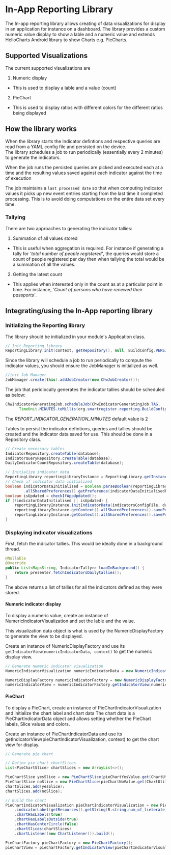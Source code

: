 # In-App Reporting Library

The In-app reporting library allows creating of data visualizations for display in an application for instance on a dashboard. The library provides a custom numeric value display to show a lable and a numeric value and extends HelloCharts Android library to show Charts e.g. PieCharts.  

## Supported Visualizations

The current supported visualizations are

1. Numeric display

- This is used to display a lable and a value (count)

2. PieChart

- This is used to display ratios with different colors for the different ratios being displayed

## How the library works  

When the library starts the Indicator defintions and respective queries are read from a YAML config file and persisted on the device.  
The library schedules a job to run periodically (essentially every 2 minutes) to generate the indicators.  

When the job runs the persisted queries are picked and executed each at a time and the resulting values saved against each indicator against the time of execution

The job maintains a `last processed date` so that when computing indicator values it picks up new event entries starting from the last time it completed processing. This is to avoid doing computations on the entire data set every time.  

### Tallying

There are two approaches to generating the indicator tallies: 

1. Summation of all values stored

- This is useful when aggregation is required. For instance if generating a tally for _'total number of people registered'_, the queries would store a count of people registered per day then when tallying the total would be a summation of all the values.  

2. Getting the latest count

- This applies when interested only in the count as at a particular point in time. For instance, _'Count of persons who have renewed their passports'_.  

## Integrating/using the In-App reporting library  

### Initializing the Reporting library

The library should be initialized in your module's Application class.

```java
// Init Reporting library
ReportingLibrary.init(context, getRepository(), null, BuildConfig.VERSION_CODE, BuildConfig.DATABASE_VERSION);
```

Since the library will schedule a job to run periodically to compute the indicator values, you should ensure the JobManager is initialized as well. 

```java
//init Job Manager
JobManager.create(this).addJobCreator(new ChwJobCreator());
```

The job that peridiocally generates the indicator tallies should be scheduled as below:

```java
ChwIndicatorGeneratingJob.scheduleJob(ChwIndicatorGeneratingJob.TAG,
      TimeUnit.MINUTES.toMillis(org.smartregister.reporting.BuildConfig.REPORT_INDICATOR_GENERATION_MINUTES), TimeUnit.MINUTES.toMillis(1));
```

The *REPORT_INDICATOR_GENERATION_MINUTES* default value is 2

Tables to persist the indicator defintions, queries and tallies should be created and the indicator data saved for use. 
This should be done in a Repository class.

```java
// Create necessary tables
IndicatorRepository.createTable(database);
IndicatorQueryRepository.createTable(database);
DailyIndicatorCountRepository.createTable(database);

// Initialize indicator data
ReportingLibrary reportingLibraryInstance = ReportingLibrary.getInstance();
// Check if indicator data initialized
boolean indicatorDataInitialised = Boolean.parseBoolean(reportingLibraryInstance.getContext()
        .allSharedPreferences().getPreference(indicatorDataInitialisedPref));
boolean isUpdated = checkIfAppUpdated();
if (!indicatorDataInitialised || isUpdated) {
    reportingLibraryInstance.initIndicatorData(indicatorsConfigFile, database); // This will persist the data in the DB
    reportingLibraryInstance.getContext().allSharedPreferences().savePreference(indicatorDataInitialisedPref, "true");
    reportingLibraryInstance.getContext().allSharedPreferences().savePreference(appVersionCodePref, String.valueOf(BuildConfig.VERSION_CODE));
}
```

### Displaying indicator visualizations

First, fetch the indicator tallies. This would be ideally done in a background thread.

```java
@Nullable
@Override
public List<Map<String, IndicatorTally>> loadInBackground() {
    return presenter.fetchIndicatorsDailytallies();
}
```

The above returns a list of tallies for all the indicators defined as they were stored. 

#### Numeric indicator display

To display a numeric value, create an instance of NumericIndicatorVisualization and set the lable and the value.

This visualization data object is what is used by the NumericDisplayFactory to generate the view to be displayed.

Create an instance of NumericDisplayFactory and use its `getIndicatorView(numericIndicatorData, context)` to get the numeric display view.

```java
// Generate numeric indicator visualization
NumericIndicatorVisualization numericIndicatorData = new NumericIndicatorVisualization(getResources().getString(R.string.total_under_5_count), numericIndicatorValue.get(SampleDataDBUtil.numericIndicatorKey).getCount());

NumericDisplayFactory numericIndicatorFactory = new NumericDisplayFactory();
numericIndicatorView = numericIndicatorFactory.getIndicatorView(numericIndicatorData, context);
```

#### PieChart

To display a PieChart, create an instance of PieChartIndicatorVisualization and initialize the chart label and chart data The chart data is a PieChartIndicatorData object and allows setting whether the PieChart labels, Slice values and colors.

Create an instance of PieChartIndicatorData and use its getIndicatorView(pieChartIndicatorVisualization, context) to get the chart view for display.

```java
// Generate pie chart

// Define pie chart chartSlices
List<PieChartSlice> chartSlices = new ArrayList<>();

PieChartSlice yesSlice = new PieChartSlice(pieChartYesValue.get(ChartUtil.pieChartYesIndicatorKey).getCount(), ChartUtil.YES_GREEN_SLICE_COLOR);
PieChartSlice noSlice = new PieChartSlice(pieChartNoValue.get(ChartUtil.pieChartNoIndicatorKey).getCount(), ChartUtil.NO_RED_SLICE_COLOR);
chartSlices.add(yesSlice);
chartSlices.add(noSlice);

// Build the chart
PieChartIndicatorVisualization pieChartIndicatorVisualization = new PieChartIndicatorVisualization.PieChartIndicatorVisualizationBuilder()
    .indicatorLabel(getResources().getString(R.string.num_of_lieterate_children_0_60_label))
    .chartHasLabels(true)
    .chartHasLabelsOutside(true)
    .chartHasCenterCircle(false)
    .chartSlices(chartSlices)
    .chartListener(new ChartListener()).build();

PieChartFactory pieChartFactory = new PieChartFactory();
pieChartView = pieChartFactory.getIndicatorView(pieChartIndicatorVisualization, getContext());
```
